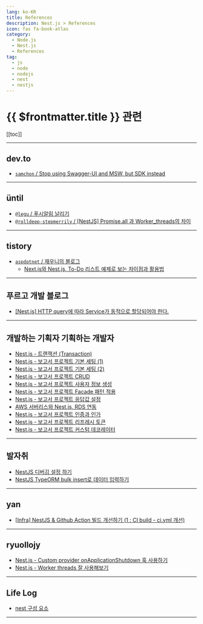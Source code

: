 ```yaml
---
lang: ko-KR
title: References
description: Nest.js > References
icon: fas fa-book-atlas
category:
  - Node.js
  - Nest.js
  - References
tag: 
  - js
  - node
  - nodejs
  - nest
  - nestjs
---
```


# {{ $frontmatter.title }} 관련

[[toc]]

---

## <FontIcon icon="fa-brands fa-dev"/>dev.to

- [`samchon` / Stop using Swagger-UI and MSW, but SDK instead](https://dev.to/samchon/stop-using-swagger-ui-and-msw-but-sdk-instead-412b)

---

## üntil

- [`@legu` / 푸시알림 날리기](https://until.blog/@legu/%ED%91%B8%EC%8B%9C%EC%95%8C%EB%A6%BC-%EB%82%A0%EB%A6%AC%EA%B8%B0)
- [`@rolldeep-stepmerrily` / \[NestJS\] Promise.all 과 Worker_threads의 차이](https://until.blog/@rolldeep-stepmerrily/-nestjs--promise-all-%EA%B3%BC-worker-threads%EC%9D%98-%EC%B0%A8%EC%9D%B4)

<!-- END: until.blog -->

---

## tistory

- [`aspdotnet` / 재우니의 블로그](https://aspdotnet.tistory.com/m/)
  - [Next.js와 Nest.js, To-Do 리스트 예제로 보는 차이점과 활용법](https://aspdotnet.tistory.com/m/3291)
  <!-- END: aspdotnet -->
<!-- END: tistory.com -->

---

## 푸르고 개발 블로그

- [[Nest.js] HTTP query에 따라 Service가 동적으로 할당되어야 한다.](https://puleugo.tistory.com/192)

---

## 개발하는 기획자 기획하는 개발자

- [Nest.js - 트랜잭션 (Transaction)](https://m.blog.naver.com/gi_balja/223422569009)
- [Nest.js - 보고서 프로젝트 기본 세팅 (1)](https://m.blog.naver.com/gi_balja/223436913212)
- [Nest.js - 보고서 프로젝트 기본 세팅 (2)](https://m.blog.naver.com/gi_balja/223437238342)
- [Nest.js - 보고서 프로젝트 CRUD](https://m.blog.naver.com/gi_balja/223438421755)
- [Nest.js - 보고서 프로젝트 사용자 정보 생성](https://m.blog.naver.com/gi_balja/223444118870)
- [Nest.js - 보고서 프로젝트 Facade 패턴 적용](https://m.blog.naver.com/gi_balja/223451594165)
- [Nest.js - 보고서 프로젝트 응답값 설정](https://m.blog.naver.com/gi_balja/223453109109)
- [AWS 서버리스와 Nest.js, RDS 연동](https://m.blog.naver.com/gi_balja/223421657878)
- [Nest.js - 보고서 프로젝트 인증과 인가](https://m.blog.naver.com/gi_balja/223473547932?)
- [Nest.js - 보고서 프로젝트 리프레시 토큰](https://m.blog.naver.com/gi_balja/223487816675)
- [Nest.js - 보고서 프로젝트 커스텀 데코레이터](https://m.blog.naver.com/gi_balja/223488374146)

---

## 발자취

- [NestJS 디버깅 설정 하기](https://tre2man.tistory.com/368)
- [NestJS TypeORM bulk insert로 데이터 입력하기](https://tre2man.tistory.com/m/369)

---

## yan

- [[Infra] NestJS & Github Action 빌드 개선하기 (1 : CI build - ci.yml 개선)](https://iio-nff.tistory.com/4)

---

## ryuollojy

- [Nest.js - Custom provider onApplicationShutdown 훅 사용하기](https://blog-ny4cromu1-rlj1202s-projects.vercel.app/articles/nest-js-custom-provider-dispose)
- [Nest.js - Worker threads 잘 사용해보기](https://blog-ny4cromu1-rlj1202s-projects.vercel.app/articles/nest-js-worker-threads)

---

## Life Log

- [nest 구성 요소](https://ravenkim97.tistory.com/457)

---

<TagLinks />